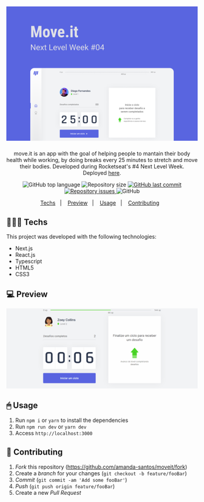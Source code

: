 <h1 align="center">
    <img src="moveit.png" />
</h1>
<p align="center">
	move.it is an app with the goal of helping people to mantain their body health while working, by doing breaks every 25 minutes to stretch and move their bodies. Developed during Rocketseat's #4 Next Level Week.
	<br>
  Deployed <a href="https://moveit-amanda-santos.vercel.app/">here</a>.
</p>
<p align="center">
  <img alt="GitHub top language" src="https://img.shields.io/github/languages/top/amanda-santos/moveit">
  
  <img alt="Repository size" src="https://img.shields.io/github/repo-size/amanda-santos/moveit">
  
  <a href="https://github.com/amanda-santos/moveit/commits/master">
    <img alt="GitHub last commit" src="https://img.shields.io/github/last-commit/amanda-santos/moveit">
  </a>
  
  <a href="https://github.com/amanda-santos/moveit/issues">
    <img alt="Repository issues" src="https://img.shields.io/github/issues/amanda-santos/moveit">
  </a>
  
  <img alt="GitHub" src="https://img.shields.io/github/license/amanda-santos/moveit">
</p>
<p align="center">
  <a href="#-techs">Techs</a>&nbsp;&nbsp;&nbsp;|&nbsp;&nbsp;&nbsp;
  <a href="#-techs">Preview</a>&nbsp;&nbsp;&nbsp;|&nbsp;&nbsp;&nbsp;
  <a href="#-usage">Usage</a>&nbsp;&nbsp;&nbsp;|&nbsp;&nbsp;&nbsp;
  <a href="#-contributing">Contributing</a>&nbsp;&nbsp;&nbsp;
</p>

## 👩🏻‍💻 Techs

This project was developed with the following technologies:

- Next.js
- React.js
- Typescript
- HTML5
- CSS3

## 💻 Preview

<p align="center">
  <img src="moveit.gif" />
</p>

## 🖱 Usage

1. Run `npm i` or `yarn` to install the dependencies
2. Run `npm run dev` or `yarn dev`
3. Access `http://localhost:3000`

## 🤔 Contributing

1. *Fork* this repository (<https://github.com/amanda-santos/moveit/fork>)
2. Create a _branch_ for your changes (`git checkout -b feature/fooBar`)
3. _Commit_ (`git commit -am 'Add some fooBar'`)
4. _Push_ (`git push origin feature/fooBar`)
5. Create a new _Pull Request_
